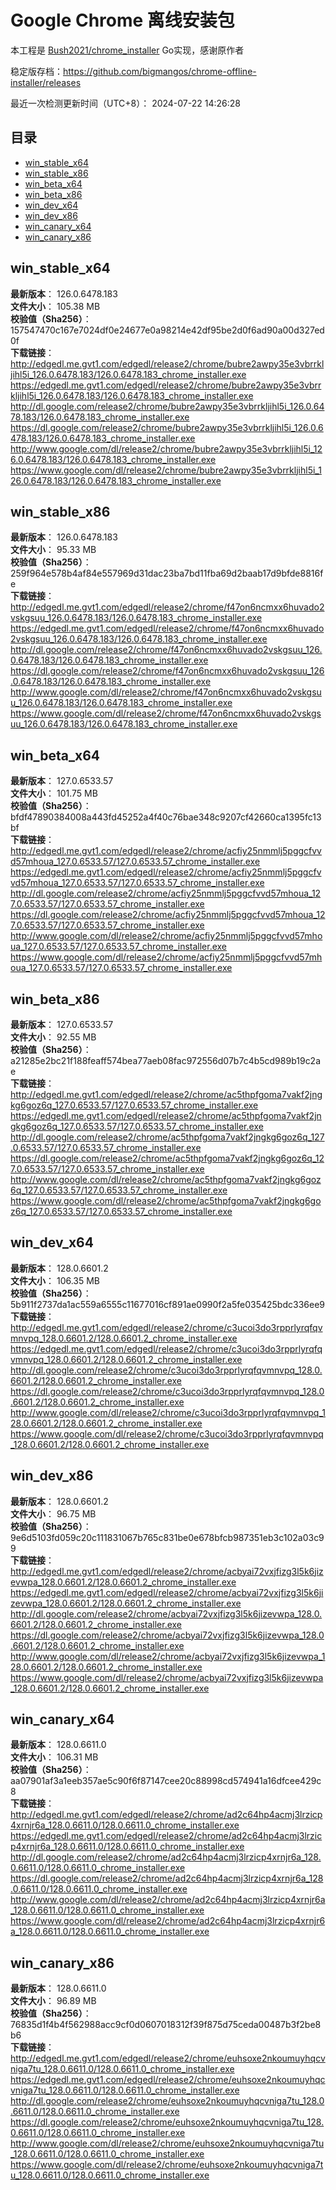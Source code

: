 # Google Chrome 离线安装包
本工程是 [Bush2021/chrome_installer](https://github.com/Bush2021/chrome_installer) Go实现，感谢原作者

稳定版存档：<https://github.com/bigmangos/chrome-offline-installer/releases>

最近一次检测更新时间（UTC+8）：
2024-07-22 14:26:28

## 目录
* [win_stable_x64](https://github.com/bigmangos/chrome-offline-installer?tab=readme-ov-file#win_stable_x64)
* [win_stable_x86](https://github.com/bigmangos/chrome-offline-installer?tab=readme-ov-file#win_stable_x86)
* [win_beta_x64](https://github.com/bigmangos/chrome-offline-installer?tab=readme-ov-file#win_beta_x64)
* [win_beta_x86](https://github.com/bigmangos/chrome-offline-installer?tab=readme-ov-file#win_beta_x86)
* [win_dev_x64](https://github.com/bigmangos/chrome-offline-installer?tab=readme-ov-file#win_dev_x64)
* [win_dev_x86](https://github.com/bigmangos/chrome-offline-installer?tab=readme-ov-file#win_dev_x86)
* [win_canary_x64](https://github.com/bigmangos/chrome-offline-installer?tab=readme-ov-file#win_canary_x64)
* [win_canary_x86](https://github.com/bigmangos/chrome-offline-installer?tab=readme-ov-file#win_canary_x86)

## win_stable_x64
**最新版本**： 126.0.6478.183  
**文件大小**： 105.38 MB  
**校验值（Sha256）**： 157547470c167e7024df0e24677e0a98214e42df95be2d0f6ad90a00d327ed0f  
**下载链接**：
http://edgedl.me.gvt1.com/edgedl/release2/chrome/bubre2awpy35e3vbrrkljihl5i_126.0.6478.183/126.0.6478.183_chrome_installer.exe
https://edgedl.me.gvt1.com/edgedl/release2/chrome/bubre2awpy35e3vbrrkljihl5i_126.0.6478.183/126.0.6478.183_chrome_installer.exe
http://dl.google.com/release2/chrome/bubre2awpy35e3vbrrkljihl5i_126.0.6478.183/126.0.6478.183_chrome_installer.exe
https://dl.google.com/release2/chrome/bubre2awpy35e3vbrrkljihl5i_126.0.6478.183/126.0.6478.183_chrome_installer.exe
http://www.google.com/dl/release2/chrome/bubre2awpy35e3vbrrkljihl5i_126.0.6478.183/126.0.6478.183_chrome_installer.exe
https://www.google.com/dl/release2/chrome/bubre2awpy35e3vbrrkljihl5i_126.0.6478.183/126.0.6478.183_chrome_installer.exe
## win_stable_x86
**最新版本**： 126.0.6478.183  
**文件大小**： 95.33 MB  
**校验值（Sha256）**： 259f964e578b4af84e557969d31dac23ba7bd11fba69d2baab17d9bfde8816fe  
**下载链接**：
http://edgedl.me.gvt1.com/edgedl/release2/chrome/f47on6ncmxx6huvado2vskgsuu_126.0.6478.183/126.0.6478.183_chrome_installer.exe
https://edgedl.me.gvt1.com/edgedl/release2/chrome/f47on6ncmxx6huvado2vskgsuu_126.0.6478.183/126.0.6478.183_chrome_installer.exe
http://dl.google.com/release2/chrome/f47on6ncmxx6huvado2vskgsuu_126.0.6478.183/126.0.6478.183_chrome_installer.exe
https://dl.google.com/release2/chrome/f47on6ncmxx6huvado2vskgsuu_126.0.6478.183/126.0.6478.183_chrome_installer.exe
http://www.google.com/dl/release2/chrome/f47on6ncmxx6huvado2vskgsuu_126.0.6478.183/126.0.6478.183_chrome_installer.exe
https://www.google.com/dl/release2/chrome/f47on6ncmxx6huvado2vskgsuu_126.0.6478.183/126.0.6478.183_chrome_installer.exe
## win_beta_x64
**最新版本**： 127.0.6533.57  
**文件大小**： 101.75 MB  
**校验值（Sha256）**： bfdf47890384008a443fd45252a4f40c76bae348c9207cf42660ca1395fc13bf  
**下载链接**：
http://edgedl.me.gvt1.com/edgedl/release2/chrome/acfiy25nmmlj5pggcfvvd57mhoua_127.0.6533.57/127.0.6533.57_chrome_installer.exe
https://edgedl.me.gvt1.com/edgedl/release2/chrome/acfiy25nmmlj5pggcfvvd57mhoua_127.0.6533.57/127.0.6533.57_chrome_installer.exe
http://dl.google.com/release2/chrome/acfiy25nmmlj5pggcfvvd57mhoua_127.0.6533.57/127.0.6533.57_chrome_installer.exe
https://dl.google.com/release2/chrome/acfiy25nmmlj5pggcfvvd57mhoua_127.0.6533.57/127.0.6533.57_chrome_installer.exe
http://www.google.com/dl/release2/chrome/acfiy25nmmlj5pggcfvvd57mhoua_127.0.6533.57/127.0.6533.57_chrome_installer.exe
https://www.google.com/dl/release2/chrome/acfiy25nmmlj5pggcfvvd57mhoua_127.0.6533.57/127.0.6533.57_chrome_installer.exe
## win_beta_x86
**最新版本**： 127.0.6533.57  
**文件大小**： 92.55 MB  
**校验值（Sha256）**： a21285e2bc21f188feaff574bea77aeb08fac972556d07b7c4b5cd989b19c2ae  
**下载链接**：
http://edgedl.me.gvt1.com/edgedl/release2/chrome/ac5thpfgoma7vakf2jngkg6goz6q_127.0.6533.57/127.0.6533.57_chrome_installer.exe
https://edgedl.me.gvt1.com/edgedl/release2/chrome/ac5thpfgoma7vakf2jngkg6goz6q_127.0.6533.57/127.0.6533.57_chrome_installer.exe
http://dl.google.com/release2/chrome/ac5thpfgoma7vakf2jngkg6goz6q_127.0.6533.57/127.0.6533.57_chrome_installer.exe
https://dl.google.com/release2/chrome/ac5thpfgoma7vakf2jngkg6goz6q_127.0.6533.57/127.0.6533.57_chrome_installer.exe
http://www.google.com/dl/release2/chrome/ac5thpfgoma7vakf2jngkg6goz6q_127.0.6533.57/127.0.6533.57_chrome_installer.exe
https://www.google.com/dl/release2/chrome/ac5thpfgoma7vakf2jngkg6goz6q_127.0.6533.57/127.0.6533.57_chrome_installer.exe
## win_dev_x64
**最新版本**： 128.0.6601.2  
**文件大小**： 106.35 MB  
**校验值（Sha256）**： 5b911f2737da1ac559a6555c11677016cf891ae0990f2a5fe035425bdc336ee9  
**下载链接**：
http://edgedl.me.gvt1.com/edgedl/release2/chrome/c3ucoi3do3rpprlyrqfqvmnvpq_128.0.6601.2/128.0.6601.2_chrome_installer.exe
https://edgedl.me.gvt1.com/edgedl/release2/chrome/c3ucoi3do3rpprlyrqfqvmnvpq_128.0.6601.2/128.0.6601.2_chrome_installer.exe
http://dl.google.com/release2/chrome/c3ucoi3do3rpprlyrqfqvmnvpq_128.0.6601.2/128.0.6601.2_chrome_installer.exe
https://dl.google.com/release2/chrome/c3ucoi3do3rpprlyrqfqvmnvpq_128.0.6601.2/128.0.6601.2_chrome_installer.exe
http://www.google.com/dl/release2/chrome/c3ucoi3do3rpprlyrqfqvmnvpq_128.0.6601.2/128.0.6601.2_chrome_installer.exe
https://www.google.com/dl/release2/chrome/c3ucoi3do3rpprlyrqfqvmnvpq_128.0.6601.2/128.0.6601.2_chrome_installer.exe
## win_dev_x86
**最新版本**： 128.0.6601.2  
**文件大小**： 96.75 MB  
**校验值（Sha256）**： 9e6d5103fd059c20c111831067b765c831be0e678bfcb987351eb3c102a03c99  
**下载链接**：
http://edgedl.me.gvt1.com/edgedl/release2/chrome/acbyai72vxjfizg3l5k6jizevwpa_128.0.6601.2/128.0.6601.2_chrome_installer.exe
https://edgedl.me.gvt1.com/edgedl/release2/chrome/acbyai72vxjfizg3l5k6jizevwpa_128.0.6601.2/128.0.6601.2_chrome_installer.exe
http://dl.google.com/release2/chrome/acbyai72vxjfizg3l5k6jizevwpa_128.0.6601.2/128.0.6601.2_chrome_installer.exe
https://dl.google.com/release2/chrome/acbyai72vxjfizg3l5k6jizevwpa_128.0.6601.2/128.0.6601.2_chrome_installer.exe
http://www.google.com/dl/release2/chrome/acbyai72vxjfizg3l5k6jizevwpa_128.0.6601.2/128.0.6601.2_chrome_installer.exe
https://www.google.com/dl/release2/chrome/acbyai72vxjfizg3l5k6jizevwpa_128.0.6601.2/128.0.6601.2_chrome_installer.exe
## win_canary_x64
**最新版本**： 128.0.6611.0  
**文件大小**： 106.31 MB  
**校验值（Sha256）**： aa07901af3a1eeb357ae5c90f6f87147cee20c88998cd574941a16dfcee429c8  
**下载链接**：
http://edgedl.me.gvt1.com/edgedl/release2/chrome/ad2c64hp4acmj3lrzicp4xrnjr6a_128.0.6611.0/128.0.6611.0_chrome_installer.exe
https://edgedl.me.gvt1.com/edgedl/release2/chrome/ad2c64hp4acmj3lrzicp4xrnjr6a_128.0.6611.0/128.0.6611.0_chrome_installer.exe
http://dl.google.com/release2/chrome/ad2c64hp4acmj3lrzicp4xrnjr6a_128.0.6611.0/128.0.6611.0_chrome_installer.exe
https://dl.google.com/release2/chrome/ad2c64hp4acmj3lrzicp4xrnjr6a_128.0.6611.0/128.0.6611.0_chrome_installer.exe
http://www.google.com/dl/release2/chrome/ad2c64hp4acmj3lrzicp4xrnjr6a_128.0.6611.0/128.0.6611.0_chrome_installer.exe
https://www.google.com/dl/release2/chrome/ad2c64hp4acmj3lrzicp4xrnjr6a_128.0.6611.0/128.0.6611.0_chrome_installer.exe
## win_canary_x86
**最新版本**： 128.0.6611.0  
**文件大小**： 96.89 MB  
**校验值（Sha256）**： 76835d1f4b4f562988acc9cf0d0607018312f39f875d75ceda00487b3f2be8b6  
**下载链接**：
http://edgedl.me.gvt1.com/edgedl/release2/chrome/euhsoxe2nkoumuyhqcvniga7tu_128.0.6611.0/128.0.6611.0_chrome_installer.exe
https://edgedl.me.gvt1.com/edgedl/release2/chrome/euhsoxe2nkoumuyhqcvniga7tu_128.0.6611.0/128.0.6611.0_chrome_installer.exe
http://dl.google.com/release2/chrome/euhsoxe2nkoumuyhqcvniga7tu_128.0.6611.0/128.0.6611.0_chrome_installer.exe
https://dl.google.com/release2/chrome/euhsoxe2nkoumuyhqcvniga7tu_128.0.6611.0/128.0.6611.0_chrome_installer.exe
http://www.google.com/dl/release2/chrome/euhsoxe2nkoumuyhqcvniga7tu_128.0.6611.0/128.0.6611.0_chrome_installer.exe
https://www.google.com/dl/release2/chrome/euhsoxe2nkoumuyhqcvniga7tu_128.0.6611.0/128.0.6611.0_chrome_installer.exe
